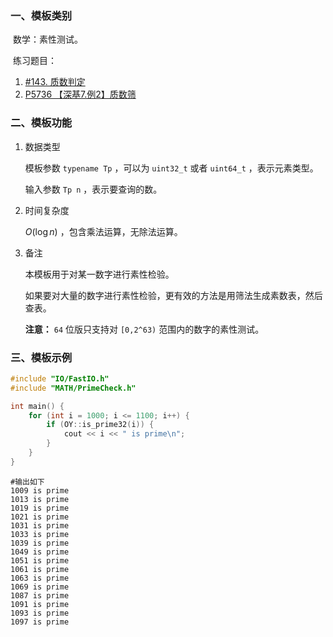 ### 一、模板类别

​	数学：素性测试。

​	练习题目：

1. [#143. 质数判定](https://loj.ac/p/143)
2. [P5736 【深基7.例2】质数筛](https://www.luogu.com.cn/problem/P5736)


### 二、模板功能

1. 数据类型

   模板参数 `typename Tp` ，可以为 `uint32_t` 或者 `uint64_t` ，表示元素类型。

   输入参数 `Tp n` ，表示要查询的数。

2. 时间复杂度

   $O(\log n)$ ，包含乘法运算，无除法运算。

3. 备注

   本模板用于对某一数字进行素性检验。
   
   如果要对大量的数字进行素性检验，更有效的方法是用筛法生成素数表，然后查表。
   
   **注意：** `64` 位版只支持对 `[0,2^63)` 范围内的数字的素性测试。


### 三、模板示例

```c++
#include "IO/FastIO.h"
#include "MATH/PrimeCheck.h"

int main() {
    for (int i = 1000; i <= 1100; i++) {
        if (OY::is_prime32(i)) {
            cout << i << " is prime\n";
        }
    }
}
```

```
#输出如下
1009 is prime
1013 is prime
1019 is prime
1021 is prime
1031 is prime
1033 is prime
1039 is prime
1049 is prime
1051 is prime
1061 is prime
1063 is prime
1069 is prime
1087 is prime
1091 is prime
1093 is prime
1097 is prime

```

